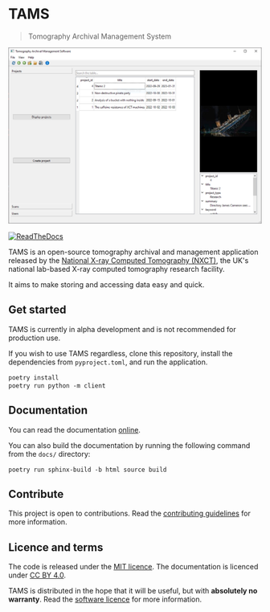 # TAMS

> Tomography Archival Management System

![Screenshot of main window](.github/gui.png)

[![ReadTheDocs](https://img.shields.io/readthedocs/tams-nxct)](https://tams-nxct.readthedocs.io/)

TAMS is an open-source tomography archival and management application released by the [National X-ray Computed Tomography (NXCT)](https://nxct.ac.uk/), the UK's national lab-based X-ray computed tomography research facility.

It aims to make storing and accessing data easy and quick.

## Get started

TAMS is currently in alpha development and is not recommended for production use.

If you wish to use TAMS regardless, clone this repository, install the dependencies from `pyproject.toml`, and run the application.

```commandline
poetry install
poetry run python -m client
```

## Documentation

You can read the documentation [online](https://tams-nxct.readthedocs.io/).

You can also build the documentation by running the following command from the `docs/` directory:

```commandline
poetry run sphinx-build -b html source build
```

## Contribute

This project is open to contributions. Read the [contributing guidelines](https://tams-nxct.readthedocs.io/en/latest/contribute.html) for more information.

## Licence and terms

The code is released under the [MIT licence](LICENCE). The documentation is licenced under [CC BY 4.0](https://creativecommons.org/licenses/by/4.0/).

TAMS is distributed in the hope that it will be useful, but with **absolutely no warranty**. Read the [software licence](LICENCE) for more information.
